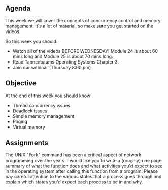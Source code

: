 ## Agenda
This week we will cover the concepts of concurrency control and memory management.  It's a lot of material, so make sure you get started on the videos.  

So this week you should:

- Watch all of the videos BEFORE WEDNESDAY! Module 24 is about 60 mins long and Module 25 is about 70 mins long.
- Read Tannenbaums Operating Systems Chapter 3.
- Join our webinar (Thursday 8:00 pm)
## Objective


At the end of this week you should know

- Thread concurrency issues
- Deadlock issues
- Simple memory management
- Paging
- Virtual memory

## Assignments
The UNIX "Fork" command has been a critical aspect of network programming over the years.  I would like you to write a (roughly) one page summary of what the function does and what activities you'd expect to see in the operating system after calling this function from a program.  Please pay careful attention to the various states that a process goes through and explain which states you'd expect each process to be in and why.